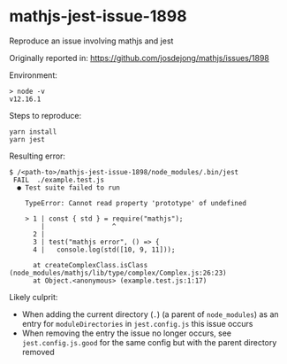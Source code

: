 # mathjs-jest-issue-1898
Reproduce an issue involving mathjs and jest

Originally reported in:
https://github.com/josdejong/mathjs/issues/1898

Environment:
```
> node -v
v12.16.1
```

Steps to reproduce:
```
yarn install
yarn jest
```

Resulting error:
```
$ /<path-to>/mathjs-jest-issue-1898/node_modules/.bin/jest
 FAIL  ./example.test.js
  ● Test suite failed to run

    TypeError: Cannot read property 'prototype' of undefined

    > 1 | const { std } = require("mathjs");
        |                 ^
      2 | 
      3 | test("mathjs error", () => {
      4 |   console.log(std([10, 9, 11]));

      at createComplexClass.isClass (node_modules/mathjs/lib/type/complex/Complex.js:26:23)
      at Object.<anonymous> (example.test.js:1:17)
```

Likely culprit:
* When adding the current directory (`.`) (a parent of `node_modules`) as an entry for `moduleDirectories` in `jest.config.js` this issue occurs
* When removing the entry the issue no longer occurs, see `jest.config.js.good` for the same config but with the parent directory removed

